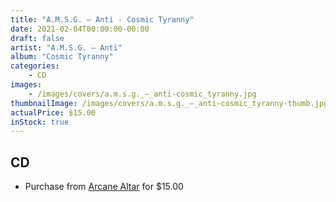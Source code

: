 ```yaml
---
title: "A.M.S.G. ‎– Anti - Cosmic Tyranny"
date: 2021-02-04T00:00:00-00:00
draft: false
artist: "A.M.S.G. ‎– Anti"
album: "Cosmic Tyranny"
categories:
    - CD
images:
    - /images/covers/a.m.s.g._‎–_anti-cosmic_tyranny.jpg
thumbnailImage: /images/covers/a.m.s.g._‎–_anti-cosmic_tyranny-thumb.jpg
actualPrice: $15.00
inStock: true
---
```


## CD
* Purchase from [Arcane Altar](https://arcanealtar.bigcartel.com/product/a-m-s-g-anti-cosmic-tyranny-cd) for $15.00
